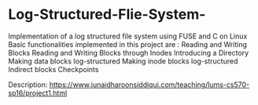 # Log-Structured-FIie-System-

Implementation of  a log structured file system using FUSE and C on Linux 
Basic functionalities implemented in this project are : 
        Reading and Writing Blocks
        Reading and Writing Blocks through Inodes
        Introducing a Directory
        Making data blocks log-structured
        Making inode blocks log-structured 
        Indirect blocks 
        Checkpoints 

Description: https://www.junaidharoonsiddiqui.com/teaching/lums-cs570-sp16/project1.html
